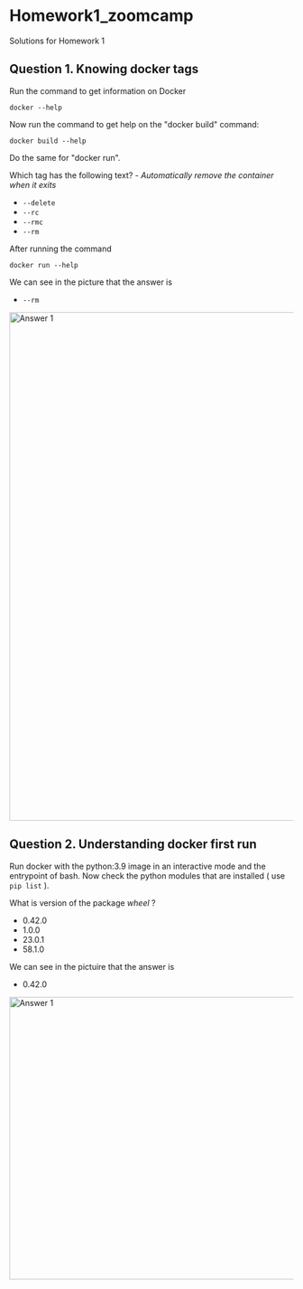 # Homework1_zoomcamp
Solutions for Homework 1


## Question 1. Knowing docker tags

Run the command to get information on Docker 

```docker --help```

Now run the command to get help on the "docker build" command:

```docker build --help```

Do the same for "docker run".

Which tag has the following text? - *Automatically remove the container when it exits* 

- `--delete`
- `--rc`
- `--rmc`
- `--rm`

After running the command

```docker run --help```

We can see in the picture that the answer is

- `--rm`

<img src="https://github.com/juandavidlozano/Homework1_zoomcamp/blob/main/homework1.1.jpg" alt="Answer 1" width="1000" height="900">




## Question 2. Understanding docker first run 

Run docker with the python:3.9 image in an interactive mode and the entrypoint of bash.
Now check the python modules that are installed ( use ```pip list``` ). 

What is version of the package *wheel* ?

- 0.42.0
- 1.0.0
- 23.0.1
- 58.1.0


We can see in the pictuire that the answer is 


- 0.42.0


<img src="https://github.com/juandavidlozano/Homework1_zoomcamp/blob/main/homework1.2.jpg" alt="Answer 1" width="1000" height="500">






